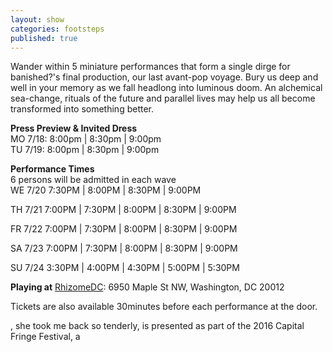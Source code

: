 ```yaml
---
layout: show
categories: footsteps
published: true
---
```





Wander within 5 miniature performances that form a single dirge for banished?'s final production, our last avant-pop voyage. Bury us deep and well in your memory as we fall headlong into luminous doom. An alchemical sea-change, rituals of the future and parallel lives may help us all become transformed into something better.

**Press Preview & Invited Dress**
<br> MO 7/18: 8:00pm | 8:30pm | 9:00pm
<br> TU 7/19: 8:00pm | 8:30pm | 9:00pm 

**Performance Times**
<br> 6 persons will be admitted in each wave 
<br> WE 7/20 7:30PM | 8:00PM | 8:30PM | 9:00PM

TH 7/21 7:00PM | 7:30PM | 8:00PM | 8:30PM | 9:00PM

FR 7/22 7:00PM | 7:30PM | 8:00PM | 8:30PM | 9:00PM

SA 7/23 7:00PM | 7:30PM | 8:00PM | 8:30PM | 9:00PM

SU 7/24 3:30PM | 4:00PM | 4:30PM | 5:00PM | 5:30PM

**Playing at**
[RhizomeDC](https://goo.gl/maps/6GjGhz3GjTn): 6950 Maple St NW, Washington, DC 20012


Tickets are also available 30minutes before each performance at the door.

, she took me back so tenderly, is presented as part of the 2016 Capital Fringe Festival, a

